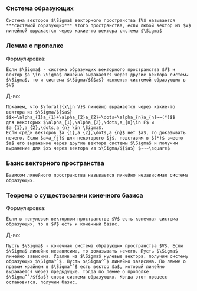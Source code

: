 ### Система образующих
```spoiler-markdown
Система векторов $\Sigma$ векторного пространства $V$ называется ***системой образующих*** этого пространства, если любой вектор из $V$ линейной выражается через какие-то вектора системы $\Sigma$
```

### Лемма о прополке
Формулировка:
```spoiler-markdown
Если $\Sigma$ - система образующих векторного пространства $V$ и вектор $a \in \Sigma$ линейно выражается через другие вектора системы $\Sigma$, то и система $\Sigma/${$a$} является системой образующих в $V$
```

Д-во: 
```spoiler-markdown
Покажем, что $\forall{x\in V}$ линейно выражается через какие-то вектора из $\Sigma/${$a$}
$$x=\alpha_{1}a_{1}+\alpha_{2}a_{2}+\dots+\alpha_{n}a_{n}~~(*)$$
для некоторых $\alpha_{1},\alpha_{2},\dots,a_{n}\in F$ и $a_{1},a_{2},\dots,a_{n} \in \Sigma$. 
Если среди векторов $a_{1},a_{2},\dots,a_{n}$ нет $a$, то доказывать нечего. Если $a=a_{j}$ для некоторого $j$, подставим в $(*)$ вместо $a$ его выражение через другие вектора системы $\Sigma$ и получим выражение для $x$ через вектора из $\Sigma/${$a$} $~~~\square$
```

### Базис векторного пространства
```spoiler-markdown
Базисом линейного пространства называется линейно независимая система образующих.
```

### Теорема о существовании конечного базиса
Формулировка:
```spoiler-markdown
Если в ненулевом векторном пространстве $V$ есть конечная система образующих, то в $V$ есть и конечный базис.
```

Д-во:
```spoiler-markdown
Пусть $\Sigma$ - конечная система образующих пространства $V$. Если $\Sigma$ линейно независима, то доказывать нечего. Пусть $\Sigma$ линейно зависима. Удалив из $\Sigma$ нулевые вектора, получим систему образующих $\Sigma^`$. Пусть $\Sigma^`$ линейно зависима. По лемме о правом крайнем в $\Sigma^`$ есть вектор $a$, который линейно выражается через предыдущие. Тогда по лемме о прополке $\Sigma^`/${$a$} снова система образующих. Когда этот процесс остановится, получим базис.
```
